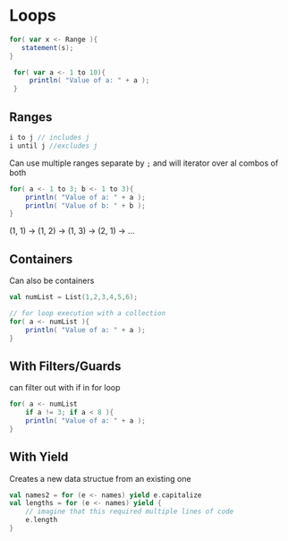 # Loops

```scala
for( var x <- Range ){
   statement(s);
}

 for( var a <- 1 to 10){
     println( "Value of a: " + a );
 }
```

## Ranges

```scala
i to j // includes j
i until j //excludes j
```

Can use multiple ranges separate by `;` and will iterator over al combos of both

```scala
for( a <- 1 to 3; b <- 1 to 3){
    println( "Value of a: " + a );
    println( "Value of b: " + b );
}
```

(1, 1) -> (1, 2) -> (1, 3) -> (2, 1) -> ...

## Containers

Can also be containers

```scala
val numList = List(1,2,3,4,5,6);

// for loop execution with a collection
for( a <- numList ){
    println( "Value of a: " + a );
}
```

## With Filters/Guards

can filter out with if in for loop

```scala
for( a <- numList
    if a != 3; if a < 8 ){
    println( "Value of a: " + a );
}
```

## With Yield

Creates a new data structue from an existing one

```scala
val names2 = for (e <- names) yield e.capitalize
val lengths = for (e <- names) yield {
    // imagine that this required multiple lines of code
    e.length
}
```


